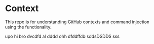 # Context

This repo is for understanding GitHub contexts and command injection using the functionality.

upo
hi bro
dvcdfd
al
dddd
ohh
dfddffdb
sddsDSDDS
sss
